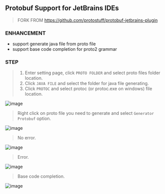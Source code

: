 ## Protobuf Support for JetBrains IDEs

> FORK FROM https://github.com/protostuff/protobuf-jetbrains-plugin

### ENHANCEMENT

- support generate java file from proto file
- support base code completion for proto2 grammar

### STEP

> 1. Enter setting page, click `PROTO FOLDER` and select proto files folder location.
> 2. Click `JAVA FILE` and select the folder for java file generating.
> 3. Click `PROTOC` and select protoc (or protoc.exe on windows) file location.

![image](https://raw.githubusercontent.com/wiki/LeasonX/protobuf-jetbrains-plugin/proto%20setting.png)

> Right click on proto file you need to generate and select `Generator Protobuf` option.

![image](https://raw.githubusercontent.com/wiki/LeasonX/protobuf-jetbrains-plugin/right%20click.png)

> No error.

![image](https://raw.githubusercontent.com/wiki/LeasonX/protobuf-jetbrains-plugin/ok%20hint.png)

> Error.

![image](https://raw.githubusercontent.com/wiki/LeasonX/protobuf-jetbrains-plugin/error%20hint.png)

> Base code completion.

![image](https://raw.githubusercontent.com/wiki/LeasonX/protobuf-jetbrains-plugin/code%20completion.png)
